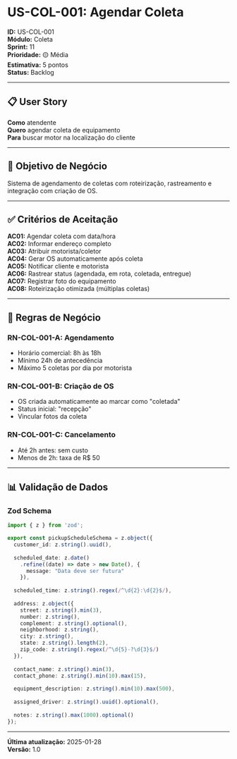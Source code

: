# US-COL-001: Agendar Coleta

**ID:** US-COL-001  
**Módulo:** Coleta  
**Sprint:** 11  
**Prioridade:** 🟡 Média  
**Estimativa:** 5 pontos  
**Status:** Backlog

---

## 📋 User Story

**Como** atendente  
**Quero** agendar coleta de equipamento  
**Para** buscar motor na localização do cliente

---

## 🎯 Objetivo de Negócio

Sistema de agendamento de coletas com roteirização, rastreamento e integração com criação de OS.

---

## ✅ Critérios de Aceitação

**AC01:** Agendar coleta com data/hora  
**AC02:** Informar endereço completo  
**AC03:** Atribuir motorista/coletor  
**AC04:** Gerar OS automaticamente após coleta  
**AC05:** Notificar cliente e motorista  
**AC06:** Rastrear status (agendada, em rota, coletada, entregue)  
**AC07:** Registrar foto do equipamento  
**AC08:** Roteirização otimizada (múltiplas coletas)

---

## 📐 Regras de Negócio

### RN-COL-001-A: Agendamento
- Horário comercial: 8h às 18h
- Mínimo 24h de antecedência
- Máximo 5 coletas por dia por motorista

### RN-COL-001-B: Criação de OS
- OS criada automaticamente ao marcar como "coletada"
- Status inicial: "recepção"
- Vincular fotos da coleta

### RN-COL-001-C: Cancelamento
- Até 2h antes: sem custo
- Menos de 2h: taxa de R$ 50

---

## 📊 Validação de Dados

### Zod Schema

```typescript
import { z } from 'zod';

export const pickupScheduleSchema = z.object({
  customer_id: z.string().uuid(),
  
  scheduled_date: z.date()
    .refine((date) => date > new Date(), {
      message: "Data deve ser futura"
    }),
  
  scheduled_time: z.string().regex(/^\d{2}:\d{2}$/),
  
  address: z.object({
    street: z.string().min(3),
    number: z.string(),
    complement: z.string().optional(),
    neighborhood: z.string(),
    city: z.string(),
    state: z.string().length(2),
    zip_code: z.string().regex(/^\d{5}-?\d{3}$/)
  }),
  
  contact_name: z.string().min(3),
  contact_phone: z.string().min(10).max(15),
  
  equipment_description: z.string().min(10).max(500),
  
  assigned_driver: z.string().uuid().optional(),
  
  notes: z.string().max(1000).optional()
});
```

---

**Última atualização:** 2025-01-28  
**Versão:** 1.0
